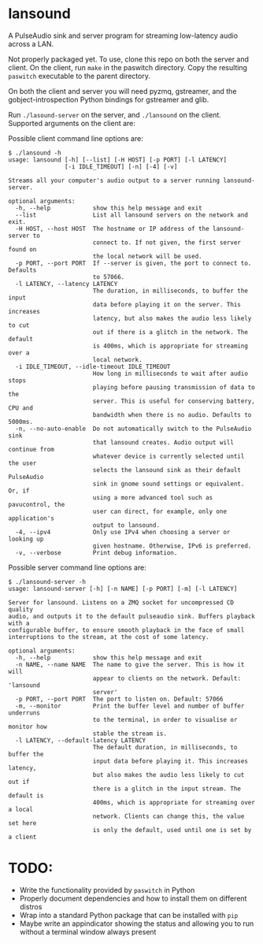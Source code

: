 # lansound

A PulseAudio sink and server program for streaming low-latency audio across a LAN.

Not properly packaged yet. To use, clone this repo on both the server and client. On the
client, run `make` in the paswitch directory. Copy the resulting `paswitch` executable
to the parent directory.

On both the client and server you will need pyzmq, gstreamer, and the
gobject-introspection Python bindings for gstreamer and glib.

Run `./lasound-server` on the server, and `./lansound` on the client. Supported
arguments on the client are:

Possible client command line options are:
```
$ ./lansound -h
usage: lansound [-h] [--list] [-H HOST] [-p PORT] [-l LATENCY]
                [-i IDLE_TIMEOUT] [-n] [-4] [-v]

Streams all your computer's audio output to a server running lansound-server.

optional arguments:
  -h, --help            show this help message and exit
  --list                List all lansound servers on the network and exit.
  -H HOST, --host HOST  The hostname or IP address of the lansound-server to
                        connect to. If not given, the first server found on
                        the local network will be used.
  -p PORT, --port PORT  If --server is given, the port to connect to. Defaults
                        to 57066.
  -l LATENCY, --latency LATENCY
                        The duration, in milliseconds, to buffer the input
                        data before playing it on the server. This increases
                        latency, but also makes the audio less likely to cut
                        out if there is a glitch in the network. The default
                        is 400ms, which is appropriate for streaming over a
                        local network.
  -i IDLE_TIMEOUT, --idle-timeout IDLE_TIMEOUT
                        How long in milliseconds to wait after audio stops
                        playing before pausing transmission of data to the
                        server. This is useful for conserving battery, CPU and
                        bandwidth when there is no audio. Defaults to 5000ms.
  -n, --no-auto-enable  Do not automatically switch to the PulseAudio sink
                        that lansound creates. Audio output will continue from
                        whatever device is currently selected until the user
                        selects the lansound sink as their default PulseAudio
                        sink in gnome sound settings or equivalent. Or, if
                        using a more advanced tool such as pavucontrol, the
                        user can direct, for example, only one application's
                        output to lansound.
  -4, --ipv4            Only use IPv4 when choosing a server or looking up
                        given hostname. Otherwise, IPv6 is preferred.
  -v, --verbose         Print debug information.
```


Possible server command line options are:

```
$ ./lansound-server -h
usage: lansound-server [-h] [-n NAME] [-p PORT] [-m] [-l LATENCY]

Server for lansound. Listens on a ZMQ socket for uncompressed CD quality
audio, and outputs it to the default pulseaudio sink. Buffers playback with a
configurable buffer, to ensure smooth playback in the face of small
interruptions to the stream, at the cost of some latency.

optional arguments:
  -h, --help            show this help message and exit
  -n NAME, --name NAME  The name to give the server. This is how it will
                        appear to clients on the network. Default: 'lansound
                        server'
  -p PORT, --port PORT  The port to listen on. Default: 57066
  -m, --monitor         Print the buffer level and number of buffer underruns
                        to the terminal, in order to visualise or monitor how
                        stable the stream is.
  -l LATENCY, --default-latency LATENCY
                        The default duration, in milliseconds, to buffer the
                        input data before playing it. This increases latency,
                        but also makes the audio less likely to cut out if
                        there is a glitch in the input stream. The default is
                        400ms, which is appropriate for streaming over a local
                        network. Clients can change this, the value set here
                        is only the default, used until one is set by a client
```

# TODO:

* Write the functionality provided by `paswitch` in Python
* Properly document dependencies and how to install them on different distros
* Wrap into a standard Python package that can be installed with `pip`
* Maybe write an appindicator showing the status and allowing you to run without a
  terminal window always present